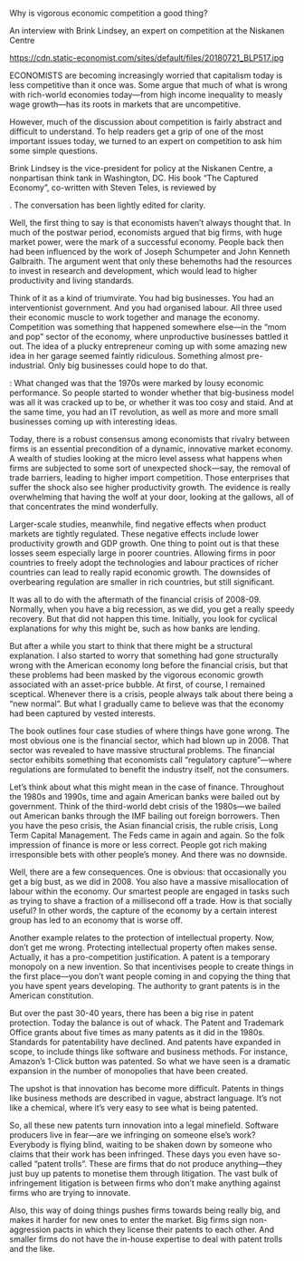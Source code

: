 Why is vigorous economic competition a good thing?

An interview with Brink Lindsey, an expert on competition at the Niskanen Centre

https://cdn.static-economist.com/sites/default/files/20180721_BLP517.jpg

ECONOMISTS are becoming increasingly worried that capitalism today is less competitive than it once was. Some argue that much of what is wrong with rich-world economies today—from high income inequality to measly wage growth—has its roots in markets that are uncompetitive. 

However, much of the discussion about competition is fairly abstract and difficult to understand. To help readers get a grip of one of the most important issues today, we turned to an expert on competition to ask him some simple questions.

Brink Lindsey is the vice-president for policy at the Niskanen Centre, a nonpartisan think tank in Washington, DC. His book “The Captured Economy”, co-written with Steven Teles, is reviewed by 

 

. The conversation has been lightly edited for clarity.  

 Well, the first thing to say is that economists haven’t always thought that. In much of the postwar period, economists argued that big firms, with huge market power, were the mark of a successful economy. People back then had been influenced by the work of Joseph Schumpeter and John Kenneth Galbraith. The argument went that only these behemoths had the resources to invest in research and development, which would lead to higher productivity and living standards. 

Think of it as a kind of triumvirate. You had big businesses. You had an interventionist government. And you had organised labour. All three used their economic muscle to work together and manage the economy. Competition was something that happened somewhere else—in the “mom and pop” sector of the economy, where unproductive businesses battled it out. The idea of a plucky entrepreneur coming up with some amazing new idea in her garage seemed faintly ridiculous. Something almost pre-industrial. Only big businesses could hope to do that. 

: What changed was that the 1970s were marked by lousy economic performance. So people started to wonder whether that big-business model was all it was cracked up to be, or whether it was too cosy and staid. And at the same time, you had an IT revolution, as well as more and more small businesses coming up with interesting ideas. 

Today, there is a robust consensus among economists that rivalry between firms is an essential precondition of a dynamic, innovative market economy. A wealth of studies looking at the micro level assess what happens when firms are subjected to some sort of unexpected shock—say, the removal of trade barriers, leading to higher import competition. Those enterprises that suffer the shock also see higher productivity growth. The evidence is really overwhelming that having the wolf at your door, looking at the gallows, all of that concentrates the mind wonderfully.

Larger-scale studies, meanwhile, find negative effects when product markets are tightly regulated. These negative effects include lower productivity growth and GDP growth. One thing to point out is that these losses seem especially large in poorer countries. Allowing firms in poor countries to freely adopt the technologies and labour practices of richer countries can lead to really rapid economic growth. The downsides of overbearing regulation are smaller in rich countries, but still significant. 

 It was all to do with the aftermath of the financial crisis of 2008-09. Normally, when you have a big recession, as we did, you get a really speedy recovery. But that did not happen this time. Initially, you look for cyclical explanations for why this might be, such as how banks are lending. 

But after a while you start to think that there might be a structural explanation. I also started to worry that something had gone structurally wrong with the American economy long before the financial crisis, but that these problems had been masked by the vigorous economic growth associated with an asset-price bubble. At first, of course, I remained sceptical. Whenever there is a crisis, people always talk about there being a “new normal”. But what I gradually came to believe was that the economy had been captured by vested interests. 

 The book outlines four case studies of where things have gone wrong. The most obvious one is the financial sector, which had blown up in 2008. That sector was revealed to have massive structural problems. The financial sector exhibits something that economists call “regulatory capture”—where regulations are formulated to benefit the industry itself, not the consumers. 

Let’s think about what this might mean in the case of finance. Throughout the 1980s and 1990s, time and again American banks were bailed out by government. Think of the third-world debt crisis of the 1980s—we bailed out American banks through the IMF bailing out foreign borrowers. Then you have the peso crisis, the Asian financial crisis, the ruble crisis, Long Term Capital Management. The Feds came in again and again. So the folk impression of finance is more or less correct. People got rich making irresponsible bets with other people’s money. And there was no downside.

 Well, there are a few consequences. One is obvious: that occasionally you get a big bust, as we did in 2008. You also have a massive misallocation of labour within the economy. Our smartest people are engaged in tasks such as trying to shave a fraction of a millisecond off a trade. How is that socially useful? In other words, the capture of the economy by a certain interest group has led to an economy that is worse off. 

 Another example relates to the protection of intellectual property. Now, don’t get me wrong. Protecting intellectual property often makes sense. Actually, it has a pro-competition justification. A patent is a temporary monopoly on a new invention. So that incentivises people to create things in the first place—you don’t want people coming in and copying the thing that you have spent years developing. The authority to grant patents is in the American constitution. 

But over the past 30-40 years, there has been a big rise in patent protection. Today the balance is out of whack. The Patent and Trademark Office grants about five times as many patents as it did in the 1980s. Standards for patentability have declined. And patents have expanded in scope, to include things like software and business methods. For instance, Amazon’s 1-Click button was patented. So what we have seen is a dramatic expansion in the number of monopolies that have been created. 

 The upshot is that innovation has become more difficult. Patents in things like business methods are described in vague, abstract language. It’s not like a chemical, where it’s very easy to see what is being patented. 

So, all these new patents turn innovation into a legal minefield. Software producers live in fear—are we infringing on someone else’s work? Everybody is flying blind, waiting to be shaken down by someone who claims that their work has been infringed. These days you even have so-called “patent trolls”. These are firms that do not produce anything—they just buy up patents to monetise them through litigation. The vast bulk of infringement litigation is between firms who don’t make anything against firms who are trying to innovate. 

Also, this way of doing things pushes firms towards being really big, and makes it harder for new ones to enter the market. Big firms sign non-aggression pacts in which they license their patents to each other. And smaller firms do not have the in-house expertise to deal with patent trolls and the like. 